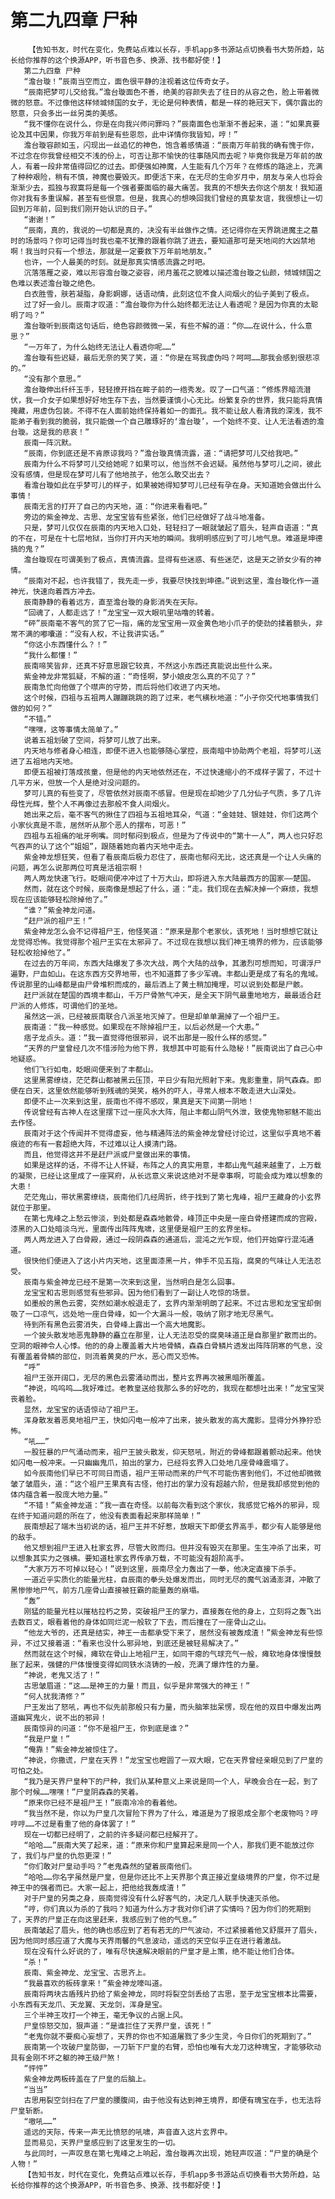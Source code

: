 # 第二九四章 尸种
        【告知书友，时代在变化，免费站点难以长存，手机app多书源站点切换看书大势所趋，站长给你推荐的这个换源APP，听书音色多、换源、找书都好使！】
       第二九四章 尸种
       “澹台璇！”辰南当空而立，面色很平静的注视着这位传奇女子。
       “辰南把梦可儿交给我。”澹台璇面色不善，绝美的容颜失去了往日的从容之色，脸上带着微微的怒意。不过像他这样倾城倾国的女子，无论是何种表情，都是一样的艳冠天下，偶尔露出的怒意，只会多出一丝另类的美感。
       “我不懂你在说什么，你是在向我兴师问罪吗？”辰南面色也渐渐不善起来，道：“如果真要论及其中因果，你我万年前到是有些恩怨，此中详情你我皆知，哼！”
       澹台璇容颜如玉，闪现出一丝追忆的神色，饱含着感情道：“辰南万年前我的确有愧于你，不过念在你我曾经相交不浅的份上，可否让那不愉快的往事随风而去呢？毕竟你我是万年前的故人，有着一段非常值得回忆的过去。即便强如神魔，人生能有几个万年？在修炼的路途上，充满了种种艰险，稍有不慎，神魔也要毁灭。即便活下来，在无尽的生命岁月中，朋友与亲人也将会渐渐少去，孤独与寂寞将是每一个强者要面临的最大痛苦。我真的不想失去你这个朋友！我知道你对我有多重误解，甚至有些恨意。但是，我真心的想唤回我们曾经的真挚友谊，我很想让一切回到万年前，回到我们刚开始认识的日子。”
       “谢谢！”
       “辰南，真的，我说的一切都是真的，决没有半丝做作之情。还记得你在天界跳进魔主之墓时的场景吗？你可记得当时我也毫不犹豫的跟着你跳了进去，要知道那可是天地间的大凶禁地啊！我当时只有一个想法，那就是一定要救下万年前地朋友。”
       也许，一个人最美的时刻。就是那真实情感流露之时吧。
       沉落落雁之姿，难以形容澹台璇之姿容，闭月羞花之貌难以描述澹台璇之仙颜，倾城倾国之色难以表述澹台璇之绝色。
       白衣胜雪，肤若凝脂，身影婀娜，话语动情，此刻这位不食人间烟火的仙子美到了极点。
       过了好一会儿。辰南才叹道：“澹台璇你为什么始终都无法让人看透呢？是因为你真的太聪明了吗？”
       澹台璇听到辰南这句话后，绝色容颜微微一呆，有些不解的道：“你……在说什么，什么意思？”
       “一万年了，为什么始终无法让人看透你呢……”
       澹台璇有些迟疑，最后无奈的笑了笑，道：“你是在骂我虚伪吗？呵呵……那我会感到很悲凉的。”
       “没有那个意思。”
       澹台璇伸出纤纤玉手，轻轻撩开挡在眸子前的一绺秀发。叹了一口气道：“修炼界暗流潜伏，我一介女子如果想好好地生存下去，当然要谨慎小心无比。纷繁复杂的世界，我只能将真情掩藏，用虚伪包装。不得不在人面前始终保持着如一的面孔。我不能让敌人看清我的深浅，我不能弟子看到我的脆弱，我只能做一个自己雕琢好的‘澹台璇’，一个始终不变、让人无法看透的澹台璇。这是我的悲哀！”
       辰南一阵沉默。
       “辰南，你到底还是不肯原谅我吗？”澹台璇真情流露，道：“请把梦可儿交给我吧。”
       辰南为什么不将梦可儿交给她呢？如果可以，他当然不会迟疑。虽然他与梦可儿之间，彼此没有感情，但是现在梦可儿有了他地孩子，他怎么敢交出去？
       看澹台璇如此在乎梦可儿的样子，如果被她得知梦可儿已经有孕在身。天知道她会做出什么事情！
       辰南无言的打开了自己的内天地，道：“你进来看看吧。”
       旁边的紫金神龙、古思、龙宝宝皆有些紧张，他们已经做好了战斗地准备。
       只是，梦可儿仅仅在辰南的内天地入口处，轻轻扫了一眼就皱起了眉头，轻声自语道：“真的不在，可是在十七层地狱，当你打开内天地的瞬间。我明明感应到了可儿地气息。难道是坤德搞的鬼？”
       澹台璇现在可谓美到了极点，真情流露。显得有些迷惑、有些迷茫，这是天之骄女少有的神情。
       “辰南对不起，也许我错了，我先走一步，我要尽快找到坤德。”说到这里，澹台璇化作一道神光，快速向着西方冲去。
       辰南静静的看着远方，直至澹台璇的身影消失在天际。
       “回魂了，人都走远了！”龙宝宝一双大眼叽里咕噜的转着。
       “砰”辰南毫不客气的赏了它一指，痛的龙宝宝用一双金黄色地小爪子的使劲的揉着额头，非常不满的嘟囔道：“没有人权，不让我讲实话。”
       “你这小东西懂什么？！”
       “我什么都懂！”
       辰南啼笑皆非，还真不好意思跟它较真，不然这小东西还真能说出些什么来。
       紫金神龙非常狐疑，不解的道：“奇怪啊，梦小娘皮怎么真的不见了？”
       辰南急忙向他做了个噤声的守势，而后将他们收进了内天地。
       这个时候，四祖与五祖两人蹦蹦跳跳的跑了过来，老气横秋地道：“小子你交代地事情我们做的如何？”
       “不错。”
       “嘿嘿，这等事情太简单了。”
       说着五祖划破了空间，将梦可儿放了出来。
       内天地与修者身心相连，即便不进入也能够随心掌控，辰南暗中协助两个老祖，将梦可儿送进了五祖地内天地。
       即便五祖被打落成孩童，但是他的内天地依然还在，不过快速缩小的不成样子罢了，不过十几平方米，但放一个人是绝对没问题的。
       梦可儿真的有些变了，尽管依然对辰南不感冒。但是现在却她少了几分仙子气质，多了几许母性光辉，整个人不再像过去那般不食人间烟火。
       她出来之后，毫不客气的揪住了四祖与五祖地耳朵，气道：“金娃娃、银娃娃，你们这两个小家伙真是不乖，居然听从那个恶人的摆布，可恶！”
       四祖与五祖痛的呲牙咧嘴。同时郁闷到极点，但是为了传说中的“第十一人”，两人也只好忍气吞声的认了这个“姐姐”，跟随着她向着内天地中走去。
       紫金神龙想狂笑，但看了看辰南后极力忍住了，辰南也郁闷无比，这还真是一个让人头痛的问题，再怎么说那两位可真是活祖宗啊！
       两人两龙快速飞行。眨眼间便冲冲过了十万大山，即将进入东大陆最西方的国家——楚国。
       然而，就在这个时候，辰南像是想起了什么，道：“走。我们现在去解决掉一个麻烦，我想现在应该能够轻松除掉他了。”
       “谁？”紫金神龙问道。
       “赶尸派的祖尸王！”
       紫金神龙怎么会不记得祖尸王，他怪笑道：“原来是那个老家伙，该死地！当时想想它就让龙觉得恐怖。我觉得那个祖尸王实在太邪异了。不过现在我想以我们神王境界的修为，应该能够轻松收拾掉他了。”
       在过去的万年间，东西大陆爆发了多次大战，两个大陆的战争，其激烈可想而知，可谓浮尸遍野，尸血如山。在这东西方交界地带，也不知道葬了多少军魂。丰都山更是成了有名的鬼域。传说那里的山峰都是由尸骨堆积而成的，最后洒上了黄土稍加掩埋，可以说到处都是尸骸。
       赶尸派就在楚国的西境丰都山，千万尸骨煞气冲天，是全天下阴气最重地地方，最最适合赶尸派的人修炼，可谓他们的圣地。
       虽然这一派，已经被辰南联合八派圣地灭掉了。但是却单单漏掉了一个祖尸王。
       辰南道：“我一种感觉。如果现在不除掉祖尸王，以后必然是一个大患。”
       痞子龙点头。道：“我一直觉得他很邪异，说不出那是一股什么样的感觉。”
       “天界的尸皇曾经几次不惜涉险为他下界，我想其中可能有什么隐秘！”辰南说出了自己心中地疑惑。
       他们飞行如电，眨眼间便来到了丰都山。
       这里黑雾缭绕，茫茫群山都被黑云压顶，平日少有阳光照射下来。鬼影重重，阴气森森。即便在白天，这里依然能够听到残魂的哭笑，格外的吓人，寻常人根本不敢走进大山深处。
       即便不止一次来到这里，辰南也不得不感叹，果真是天下间第一阴地！
       传说曾经有古神人在这里摆下过一座风水大阵，阻止丰都山阴气外泄，致使鬼物邪魅不能出去作怪。
       辰南对于这个传闻并不觉得虚妄，他与精通阵法的紫金神龙曾经讨论过，这里似乎真地不着痕迹的布有一套超绝大阵，不过难以让人摸清门路。
       而且，他觉得这并不是赶尸派或尸皇做出来的事情。
       如果是这样的话，不得不让人怀疑，布阵之人的真实用意，丰都山鬼气越来越重了，上万载的凝聚，已经让这里成了一座冥府，从长远意义来说这绝对不是幸事啊，可能会成为难以想象的大患！
       茫茫鬼山，带状黑雾缭绕，辰南他们几经周折，终于找到了第七鬼峰，祖尸王藏身的小玄界就位于那里。
       在第七鬼峰之上愁云惨淡，到处都是森森地骸骨，峰顶正中央是一座白骨搭建而成的宫殿，漆黑的入口处暗淡乌光，里面传出阵阵鬼啸，这里便是祖尸王的玄界坐标。
       两人两龙进入了白骨殿，通过一段阴森森的通道后，混沌之光乍现，他们开始穿行混沌通道。
       很快他们便进入了这小片内天地，这里面漆黑一片，伸手不见五指，腐臭的气味让人无法忍受。
       辰南与紫金神龙已经不是第一次来到这里，当然明白是怎么回事。
       龙宝宝和古思则感觉有些邪异。因为他们看到了一副让人吃惊的场景。
       如墨般的黑色云雾，突然如潮水般退走了，玄界内渐渐明朗了起来。不过古思和龙宝宝却倒吸了一口凉气，远处地一座白骨峰，如一个大漏斗一般，吸纳了刚才地无尽黑气。
       待到所有黑色云雾消失，白骨峰上露出一个高大地魔影。
       一个披头散发地恶鬼静静的矗立在那里，让人无法忍受的腐臭味道正是自那里扩散而出的。空洞的眼神令人心悸。他的的身上覆盖着大片地骨鳞，森森白骨鳞片透发出阵阵阴寒的气息，没有覆盖着骨鳞的部位，则流着黄臭的尸水，恶心而又恐怖。
       “呼”
       祖尸王张开阔口，无尽的黑色云雾涌动而出，整片玄界再次被黑暗所覆盖。
       “神说，呜呜呜……我好难过。老教皇送给我那么多的好吃的，我现在都想吐出来！”龙宝宝哭丧着脸。
       显然，龙宝宝的话语惊动了祖尸王。
       浑身散发着恶臭地祖尸王，快如闪电一般冲了出来，披头散发的高大魔影。显得分外狰狞恐怖。
       “吼……”
       一股狂暴的尸气涌动而来，祖尸王披头散发，仰天怒吼，附近的骨峰都跟着颤动起来。他快如闪电一般冲来。一只幽幽鬼爪，拍出的掌力，已经将玄界入口处地几座骨峰震塌了。
       如今辰南他们早已不可同日而语，祖尸王带动而来的尸气不可能伤害到他们，不过他却微微皱了皱眉头，道：“这个祖尸王果真有古怪，他打出的掌力没有超越六阶，但是我却感觉到他的体内蕴含着一股庞大地力量。”
       “不错！”紫金神龙道：“我一直在奇怪。以前每次看到这个家伙，我感觉它格外的邪异，现在终于知道问题的所在了，他没有表面看起来那样简单！”
       辰南想起了端木当初说的话，祖尸王并不好惹，放眼天下即便玄界高手，都少有人能够是他的敌手。
       他又想到祖尸王进入杜家玄界，尽管大败而归。但并没有毁灭在那里。生生冲杀了出来，可以想象其实力之强横。要知道杜家玄界传承万载，不可能没有超阶高手。
       “大家万万不可掉以轻心！”说到这里，辰南尽全力轰出了一拳，他决定直接下杀手。
       一道近乎实质化的能量光柱，自辰南的拳头处爆发而出，同时无尽的魔气汹涌澎湃，冲散了黑惨惨地尸气，前方几座骨山直接被狂霸的能量轰的崩塌。
       “轰”
       刚猛的能量光柱以摧枯拉朽之势，突破祖尸王的掌力，直接轰在他的身上，立刻将之轰飞出去数百丈，眼看着他的身体如同烂泥一般软了下去，而后撞在了一座骨山之山。
       “他龙大爷的，还真是结实，神王一击都承受下来了，居然没有被轰成渣！”紫金神龙有些惊异，不过又接着道：“看来也没什么邪异地，到底还是被轻易解决了。”
       然而就在这个时候，瘫软在骨山上地祖尸王，如同干瘪的气球充气一般，瘫软地身体慢慢鼓胀了起来，强健的尸体慢慢变得如同铁水浇铸的一般，充满了爆炸性的力量。
       “神说，老鬼又活了！”
       古思皱眉道：“这……是神王的力量！而且，似乎是非常强大的神王！”
       “何人扰我清修？”
       尸王发出了怒吼，再也不似先前那般只有力量，而头脑笨拙呆愣，现在他的双目中爆发出两道幽冥鬼火，说不出的邪异！
       辰南惊异的问道：“你不是祖尸王，你到底是谁？”
       “我是尸皇！”
       “俺靠！”紫金神龙被惊住了。
       “神说，你撒谎，尸皇在天界！”龙宝宝也瞪圆了一双大眼，它在天界曾经亲眼见到了尸皇的可怕之处。
       “我乃是天界尸皇种下的尸种，我们从某种意义上来说是同一个人，早晚会合在一起，到了那个时候……嘿嘿！”尸皇阴森森的笑着。
       “原来你已经不是祖尸王！”辰南冷冷的看着他。
       “我当然不是，你以为尸皇几次冒险下界为了什么，难道是为了报恩成全那个老废物吗？哼哼哼……不过是看重了他的身体罢了！”
       现在一切都已经明了，之前的许多疑问都已经解开了。
       “哈哈……”辰南大笑了起来，道：“原来你和尸皇算起来是同一个人，那我们更不能放过你了，我们与尸皇的仇怨更深！”
       “你们敢对尸皇动手吗？”老鬼森然的望着辰南他们。
       “哈哈……你名字虽然是尸皇，但是你还比不上天界那个真正接近皇级境界的尸皇，你不过是神王中的强者而已。大家一起上，把他给我轰成渣！”
       对于尸皇的另类之身，辰南觉得没有什么好客气的，决定几人联手快速灭杀他。
       “哼，你们真以为杀的了我吗？知道为什么方才我对你们讲了实情吗？因为你们的死期到了，天界的尸皇正在向这里赶来，我感应到了他的气息。”
       辰南皱起了眉头，他的确也感应到了若有若无的尸气波动，不过紧接着他又舒展开了眉头，因为他同时感应道了大魔与天界雨馨的气息波动，遥远的天空似乎正在进行着激战。
       现在没有什么好说的了，唯有尽快速解决眼前的尸皇才是上策，绝不能让他们合体。
       “杀！”
       辰南、紫金神龙、龙宝宝、古思齐上。
       “我最喜欢的板砖拿来！”紫金神龙嚎叫道。
       辰南将两块古盾残片扔给了紫金神龙，同时将裂空剑丢给了古思，至于龙宝宝根本比需要，小东西有天龙爪、天龙翼、天龙剑，浑身是宝。
       三个半神王攻打一个神王，毫无争议的占据上风。
       尸皇惊怒交加，狠声道：“是谁拦住了天界尸皇，该死！”
       “老鬼你就不要痴心妄想了，天界的你也不知道屠戮了多少生灵，今日你们的死期到了。”
       辰南第一个攻破尸皇防御，一刀斩下尸皇的右臂，恐怕也唯有大龙刀这种瑰宝，才能够砍动具有金刚不坏之躯的神王级尸煞！
       “怦怦”
       紫金神龙两板砖盖在了尸皇的后脑上。
       “当当”
       古思用裂空剑扫在了尸皇的腰腹间，由于他没有达到神王境界，即便有瑰宝在手，也无法将尸皇斩断。
       “嗷吼……”
       遥远的天际，传来一声无比愤怒的吼啸，声音直入这片玄界中。
       显而易见，天界尸皇感应到了这里发生的一切。
       与此同时，一声叹息在第七鬼峰之上响起，澹台璇再次出现，她轻声叹道：“尸皇的确是个人物！”
       【告知书友，时代在变化，免费站点难以长存，手机app多书源站点切换看书大势所趋，站长给你推荐的这个换源APP，听书音色多、换源、找书都好使！】